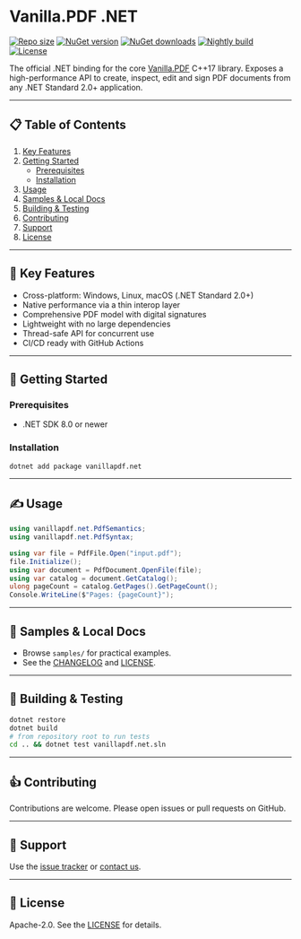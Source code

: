 # Vanilla.PDF .NET

[![Repo size](https://img.shields.io/github/repo-size/vanillapdf/vanillapdf.net?label=size)](https://github.com/vanillapdf/vanillapdf.net) [![NuGet version](https://img.shields.io/nuget/v/vanillapdf.net.svg)](https://www.nuget.org/packages/vanillapdf.net/) [![NuGet downloads](https://img.shields.io/nuget/dt/vanillapdf.net.svg)](https://www.nuget.org/packages/vanillapdf.net/) [![Nightly build](https://github.com/vanillapdf/vanillapdf.net/actions/workflows/nightly-nuget.yml/badge.svg)](https://github.com/vanillapdf/vanillapdf.net/actions/workflows/nightly-nuget.yml) [![License](https://img.shields.io/badge/license-Apache%202.0-blue.svg)](https://www.apache.org/licenses/LICENSE-2.0)

The official .NET binding for the core [Vanilla.PDF](https://github.com/vanillapdf/vanillapdf) C++17 library. Exposes a high-performance API to create, inspect, edit and sign PDF documents from any .NET Standard 2.0+ application.

---

## 📋 Table of Contents

1. [Key Features](#key-features)
2. [Getting Started](#getting-started)
   - [Prerequisites](#prerequisites)
   - [Installation](#installation)
3. [Usage](#usage)
4. [Samples & Local Docs](#samples--local-docs)
5. [Building & Testing](#building--testing)
6. [Contributing](#contributing)
7. [Support](#support)
8. [License](#license)

---

## 🔑 Key Features
- Cross-platform: Windows, Linux, macOS (.NET Standard 2.0+)
- Native performance via a thin interop layer
- Comprehensive PDF model with digital signatures
- Lightweight with no large dependencies
- Thread-safe API for concurrent use
- CI/CD ready with GitHub Actions

---

## 🚀 Getting Started

### Prerequisites
- .NET SDK 8.0 or newer

### Installation
```bash
dotnet add package vanillapdf.net
```

---

## ✍️ Usage
```csharp
using vanillapdf.net.PdfSemantics;
using vanillapdf.net.PdfSyntax;

using var file = PdfFile.Open("input.pdf");
file.Initialize();
using var document = PdfDocument.OpenFile(file);
using var catalog = document.GetCatalog();
ulong pageCount = catalog.GetPages().GetPageCount();
Console.WriteLine($"Pages: {pageCount}");
```

---

## 📁 Samples & Local Docs
- Browse `samples/` for practical examples.
- See the [CHANGELOG](https://github.com/vanillapdf/vanillapdf.net/blob/main/CHANGELOG.txt) and
  [LICENSE](https://github.com/vanillapdf/vanillapdf.net/blob/main/LICENSE.txt).

---

## 🚧 Building & Testing
```bash
dotnet restore
dotnet build
# from repository root to run tests
cd .. && dotnet test vanillapdf.net.sln
```

---

## 👍 Contributing
Contributions are welcome. Please open issues or pull requests on GitHub.

---

## 💬 Support
Use the [issue tracker](https://github.com/vanillapdf/vanillapdf.net/issues) or [contact us](https://vanillapdf.com/contact).

---

## 📜 License
Apache-2.0. See the [LICENSE](https://github.com/vanillapdf/vanillapdf.net/blob/main/LICENSE.txt) for details.

